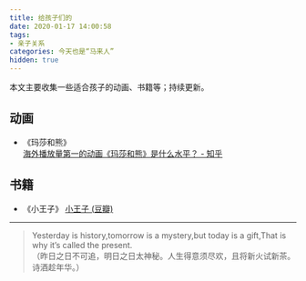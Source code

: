 ```yaml
---
title: 给孩子们的
date: 2020-01-17 14:00:58
tags:
- 亲子关系
categories: 今天也是“马来人”
hidden: true
---
```

本文主要收集一些适合孩子的动画、书籍等；持续更新。
<!--more-->

## 动画

- 《玛莎和熊》    
[海外播放量第一的动画《玛莎和熊》是什么水平？ - 知乎](https://www.zhihu.com/question/366503763) 

## 书籍

- 《小王子》 
[小王子 (豆瓣)](https://book.douban.com/subject/1084336/)
---
> Yesterday is history,tomorrow is a mystery,but today is a gift,That is why it’s called the present.    
（昨日之日不可追，明日之日太神秘。人生得意须尽欢，且将新火试新茶。诗酒趁年华。）
